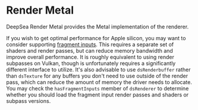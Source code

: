 # Render Metal

DeepSea Render Metal provides the Metal implementation of the renderer.

If you wish to get optimal performance for Apple silicon, you may want to consider supporting [fragment inputs](https://github.com/akb825/ModularShaderLanguage/blob/master/doc/Language.md#fragment-inputs). This requires a separate set of shaders and render passes, but can reduce memory bandwidth and improve overall performance. It is roughly equivalent to using render subpasses on Vulkan, though is unfortunately requires a significantly different interface to utilize. It's also advisable to use `dsRenderbuffer` rather than `dsTexture` for any buffers you don't need to use outside of the render pass, which can reduce the amount of memory the driver needs to allocate. You may check the `hasFragmentInputs` member of `dsRenderer` to determine whether you should load the fragment input render passes and shaders or subpass versions.
